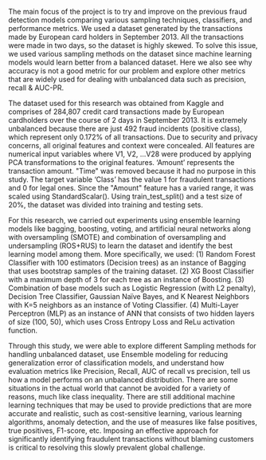 The main focus of the project is to try and improve on the previous fraud detection models comparing various sampling techniques, classifiers, and performance metrics. We used a dataset generated by the transactions made by European card holders in September 2013. All the transactions were made in two days, so the dataset is highly skewed. To solve this issue, we used various sampling methods on the dataset since machine learning models would learn better from a balanced dataset. Here we also see why accuracy is not a good metric for our problem and explore other metrics that are widely used for dealing with unbalanced data such as precision, recall & AUC-PR.

The dataset used for this research was obtained from Kaggle and comprises of 284,807 credit card transactions made by European cardholders over the course of 2 days in September 2013. It is extremely unbalanced because there are just 492 fraud incidents (positive class), which represent only 0.172% of all transactions. Due to security and privacy concerns, all original features and context were concealed. All features are numerical input variables where V1, V2, ...V28 were produced by applying PCA transformations to the original features. ‘Amount’ represents the transaction amount. "Time" was removed because it had no purpose in this study. The target variable ‘Class’ has the value 1 for fraudulent transactions and 0 for legal ones. Since the "Amount" feature has a varied range, it was scaled using StandardScalar(). Using train_test_split() and a test size of 20%, the dataset was divided into training and testing sets.

For this research, we carried out experiments using ensemble learning models like bagging, boosting, voting, and artificial neural networks along with oversampling (SMOTE) and combination of oversampling and undersampling (ROS+RUS) to learn the dataset and identify the best learning model among them. More specifically, we used:
(1) Random Forest Classifier with 100 estimators (Decision trees) as an instance of Bagging that uses bootstrap samples of the training dataset.
(2) XG Boost Classifier with a maximum depth of 3 for each tree as an instance of Boosting.
(3) Combination of base models such as Logistic Regression (with L2 penalty), Decision Tree Classifier, Gaussian Naïve Bayes, and K Nearest Neighbors with K=5 neighbors as an
instance of Voting Classifier.
(4) Multi-Layer Perceptron (MLP) as an instance of ANN that consists of two hidden layers
of size (100, 50), which uses Cross Entropy Loss and ReLu activation function.

Through this study, we were able to explore different Sampling methods for handling unbalanced dataset, use Ensemble modeling for reducing generalization error of classification models, and understand how evaluation metrics like Precision, Recall, AUC of recall vs precision, tell us how a model performs on an unbalanced distribution.
There are some situations in the actual world that cannot be avoided for a variety of reasons, much like class inequality. There are still additional machine learning techniques that may be used to provide predictions that are more accurate and realistic, such as cost-sensitive learning, various learning algorithms, anomaly detection, and the use of measures like false positives, true positives, F1-score, etc. Imposing an effective approach for significantly identifying fraudulent transactions without blaming customers is critical to resolving this slowly prevalent global challenge.
